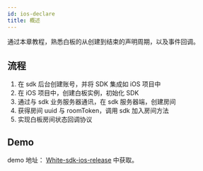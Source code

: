 ```yaml
---
id: ios-declare
title: 概述
---
```


通过本章教程，熟悉白板的从创建到结束的声明周期，以及事件回调。

## 流程

1. 在 sdk 后台创建账号，并将 SDK 集成如 iOS 项目中
1. 在 iOS 项目中，创建白板实例，初始化 SDK
1. 通过与 sdk 业务服务器通讯，在 sdk 服务器端，创建房间
1. 获得房间 uuid 与 roomToken，调用 sdk 加入房间方法
1. 实现白板房间状态回调协议

## Demo

demo 地址： [White-sdk-ios-release](https://github.com/duty-os/white-sdk-ios-release) 中获取。